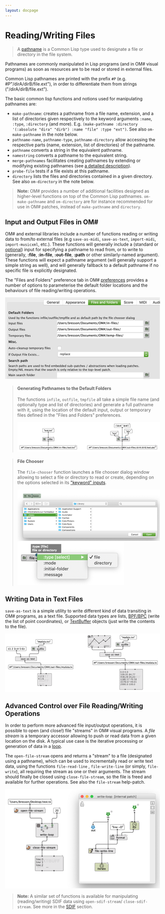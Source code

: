 ```yaml
---
layout: docpage
---
```



# Reading/Writing Files

> A <a href="https://www.cs.cmu.edu/Groups/AI/html/cltl/clm/node204.html#PATHNAME" target="_blank">pathname</a> is a Common Lisp type used to designate a file or directory in the file system.

Pathnames are commonly manipulated in Lisp programs (and in OM# visual programs) as soon as resources are to be read or stored in external files.

Common Lisp pathnames are printed with the prefix `#P`  (e.g. #P"/dirA/dirB/file.ext"), in order to differentiate them from strings ("/dirA/dirB/file.ext").

The basic common lisp functions and notions used for manipulating pathnames are:

- `make-pathname`: creates a pathname from a file name, extension, and a list of directories given respectively to the keyword arguments `:name`, `:type`, `:directory` (and more). E.g. `(make-pathname :directory '(:absolute "dira" "dirb") :name "file" :type "ext")`. See also `om-make-pathname` in the note below.
- `pathname-name`, `pathname-type`, `pathname-directory` allow accessing the respective parts (name, extension, list of directories) of the pathname.
- `pathname` converts a string in the equivalent pathname.
- `namestring` converts a pathname to the equivalent string.
- `merge-pathnames` facilitates creating pathnames by extending or modifying existing pathnames (see [a detailed description](http://www.lispworks.com/documentation/lw50/CLHS/Body/f_merge_.htm)). 
- `probe-file` tests if a file exists at this pathname.
- `directory` lists the files and directories contained in a given directory. See also `om-directory` in the note below.

> **Note:** OM# provides a number of additional facilities designed as higher-level functions on top of the Common Lisp pathnames. `om-make-pathname` and `om-directory` are for instance recommended for use in OM# patches, instead of  `make-pathname` and `directory`.

## Input and Output Files in OM#

OM# and external libraries include a number of functions reading or writing data to from/to external files (e.g `save-as-midi`, `save-as-text`, `import-midi`, `import-musicxml`, etc.).
These functions will generally include a (standard or [optional](box-inputs#optional)) input for specifying a pathname to read from, or to write to (generally, **:file**, **:in-file**, **:out-file**, **:path** or other similarly-named argument). These functions will expect a pathname argument (will generally support a simple string as well), and will generally fallback to a default pathname if no specific file is explicitly designated.

The "Files and Folders" preference tab in OM# [preferences](preferences) provides a number of options to parameterise the default folder locations and the behaviours of file reading/writing operations.

<img src="images/file-preferences.png"> 

> #### Generating Pathnames to the Default Folders
> The functions `infile`, `outfile`, `tmpfile` all take a simple file name (and optionally type and list of directories) and generate a full pathname with it, using the location of the default input, output or temporary files defined in the "Files and Folders" preferences. 
>
> <img src="images/file-in-out.png"> 


> #### File Chooser
> The `file-chooser` function launches a file chooser dialog window allowing to select a file or directory to read or create, depending on the options selected in its ["keyword" inputs](box-inputs#keyword). 
>
> <img src="images/file-chooser.png"> 
> <img src="images/file-chooser-options.png"> 



## Writing Data in Text Files

`save-as-text` is a simple utility to write different kind of data transiting in OM# programs, as a text file. Supported data types are lists, [BPF/BPC](bpf-bpc) (write the list of point coordinates), or [TextBuffer](textbuffer) objects (just write the contents to the file).

<img src="images/save-as-text.png"> 


## Advanced Control over File Reading/Writing Operations

In order to perform more advanced file input/output operations, it is possible to open (and close!) file "streams" in OM# visual programs. A _file stream_ is a temporary accessor allowing to push or read data from a given location on the disk. A typical use case is the iterative processing or generation of data in a [loop](loop).

The  `open-file-stream` opens and returns a "stream" to a file (designated using a pathname), which can be used to incrementally read or write text data, using the functions `file-read-line` , `file-write-line` (or simply, `file-write`), all requiring the stream as one or their arguments. 
The stream should finally be closed using `close-file-stream`, so the file is freed and available for further operations. See also the `file-stream` help-patch.

<img src="images/file-stream.png"> 


> **Note:** A similar set of functions is available for manipulating (reading/writing) SDIF data using `open-sdif-stream`/ `close-sdif-stream`. See more in the [SDIF](sdif) section.
